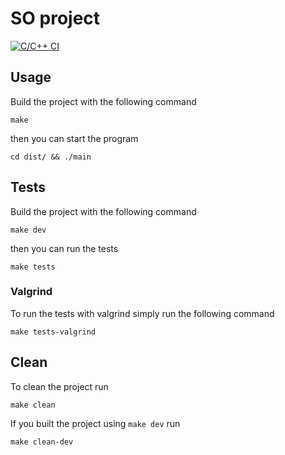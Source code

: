 # SO project

[![C/C++ CI](https://github.com/gnello/so-project/actions/workflows/c-cpp.yml/badge.svg)](https://github.com/gnello/so-project/actions/workflows/c-cpp.yml)

## Usage
Build the project with the following command
```shell
make
```
then you can start the program
```shell
cd dist/ && ./main
```

## Tests
Build the project with the following command
```shell
make dev
```
then you can run the tests
```shell
make tests
```

### Valgrind
To run the tests with valgrind simply run the following command
```shell
make tests-valgrind
```

## Clean
To clean the project run
```shell
make clean
```
If you built the project using `make dev` run
```shell
make clean-dev
```
